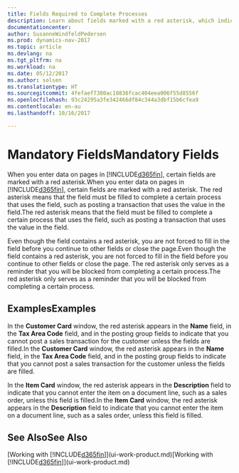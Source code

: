 ```yaml
---
title: Fields Required to Complete Processes
description: Learn about fields marked with a red asterisk, which indicates that they are required and must be filled in to complete a processes.
documentationcenter: 
author: SusanneWindfeldPedersen
ms.prod: dynamics-nav-2017
ms.topic: article
ms.devlang: na
ms.tgt_pltfrm: na
ms.workload: na
ms.date: 05/12/2017
ms.author: solsen
ms.translationtype: HT
ms.sourcegitcommit: 4fefaef7380ac10836fcac404eea006f55d8556f
ms.openlocfilehash: 93c24295a3fe342466df84c344a3dbf15b6cfea9
ms.contentlocale: en-au
ms.lasthandoff: 10/16/2017

---
```

# <a name="mandatory-fields"></a><span data-ttu-id="43eac-103">Mandatory Fields</span><span class="sxs-lookup"><span data-stu-id="43eac-103">Mandatory Fields</span></span>
<span data-ttu-id="43eac-104">When you enter data on pages in [!INCLUDE[d365fin](includes/d365fin_md.md)], certain fields are marked with a red asterisk.</span><span class="sxs-lookup"><span data-stu-id="43eac-104">When you enter data on pages in [!INCLUDE[d365fin](includes/d365fin_md.md)], certain fields are marked with a red asterisk.</span></span> <span data-ttu-id="43eac-105">The red asterisk means that the field must be filled to complete a certain process that uses the field, such as posting a transaction that uses the value in the field.</span><span class="sxs-lookup"><span data-stu-id="43eac-105">The red asterisk means that the field must be filled to complete a certain process that uses the field, such as posting a transaction that uses the value in the field.</span></span>

<span data-ttu-id="43eac-106">Even though the field contains a red asterisk, you are not forced to fill in the field before you continue to other fields or close the page.</span><span class="sxs-lookup"><span data-stu-id="43eac-106">Even though the field contains a red asterisk, you are not forced to fill in the field before you continue to other fields or close the page.</span></span> <span data-ttu-id="43eac-107">The red asterisk only serves as a reminder that you will be blocked from completing a certain process.</span><span class="sxs-lookup"><span data-stu-id="43eac-107">The red asterisk only serves as a reminder that you will be blocked from completing a certain process.</span></span>

## <a name="examples"></a><span data-ttu-id="43eac-108">Examples</span><span class="sxs-lookup"><span data-stu-id="43eac-108">Examples</span></span>
<span data-ttu-id="43eac-109">In the **Customer Card** window, the red asterisk appears in the **Name** field, in the **Tax Area Code** field, and in the posting group fields to indicate that you cannot post a sales transaction for the customer unless the fields are filled.</span><span class="sxs-lookup"><span data-stu-id="43eac-109">In the **Customer Card** window, the red asterisk appears in the **Name** field, in the **Tax Area Code** field, and in the posting group fields to indicate that you cannot post a sales transaction for the customer unless the fields are filled.</span></span>

<span data-ttu-id="43eac-110">In the **Item Card** window, the red asterisk appears in the **Description** field to indicate that you cannot enter the item on a document line, such as a sales order, unless this field is filled.</span><span class="sxs-lookup"><span data-stu-id="43eac-110">In the **Item Card** window, the red asterisk appears in the **Description** field to indicate that you cannot enter the item on a document line, such as a sales order, unless this field is filled.</span></span>

## <a name="see-also"></a><span data-ttu-id="43eac-111">See Also</span><span class="sxs-lookup"><span data-stu-id="43eac-111">See Also</span></span>
<span data-ttu-id="43eac-112">[Working with [!INCLUDE[d365fin](includes/d365fin_md.md)]](ui-work-product.md)</span><span class="sxs-lookup"><span data-stu-id="43eac-112">[Working with [!INCLUDE[d365fin](includes/d365fin_md.md)]](ui-work-product.md)</span></span>


